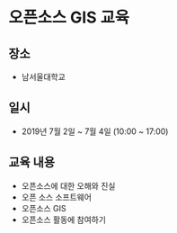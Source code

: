 ﻿# 오픈소스 GIS 교육

## 장소
* 남서울대학교
  
## 일시
* 2019년 7월 2일 ~ 7월 4일 (10:00 ~ 17:00)

## 교육 내용
* 오픈소스에 대한 오해와 진실
* 오픈 소스 소프트웨어
* 오픈소스 GIS
* 오픈소스 활동에 참여하기